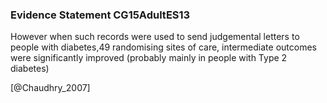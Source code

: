 ### Evidence Statement CG15AdultES13
However when such records were used to send judgemental letters to people with diabetes,49 randomising sites of care, intermediate outcomes were significantly improved (probably mainly in people with Type 2 diabetes)



[@Chaudhry_2007]
